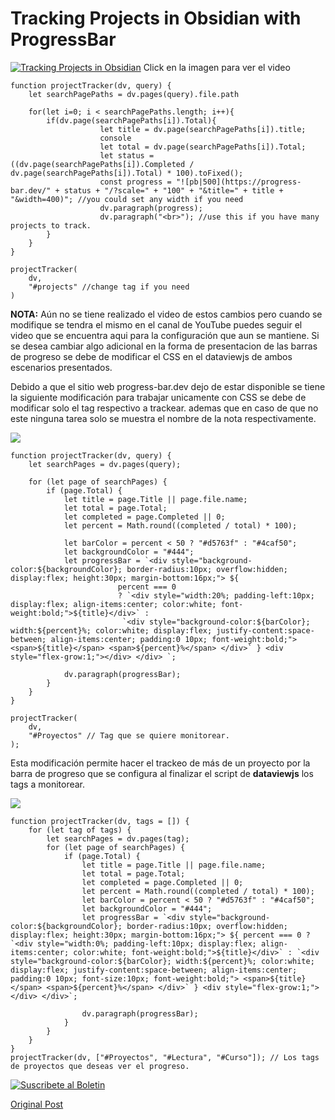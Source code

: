 # Tracking Projects in Obsidian with ProgressBar


[![Tracking Projects in Obsidian](https://i.imgur.com/3YQmlli.png)](https://www.youtube.com/watch?v=3S5GWqcOCRU)
Click en la imagen para ver el video

```dataviewjs
function projectTracker(dv, query) {
    let searchPagePaths = dv.pages(query).file.path
    
    for(let i=0; i < searchPagePaths.length; i++){
        if(dv.page(searchPagePaths[i]).Total){
                    let title = dv.page(searchPagePaths[i]).title;
                    console
                    let total = dv.page(searchPagePaths[i]).Total;
                    let status = ((dv.page(searchPagePaths[i]).Completed / dv.page(searchPagePaths[i]).Total) * 100).toFixed();
                    const progress = "![pb|500](https://progress-bar.dev/" + status + "/?scale=" + "100" + "&title=" + title + "&width=400)"; //you could set any width if you need
                    dv.paragraph(progress);
                    dv.paragraph("<br>"); //use this if you have many projects to track.
        }
    }
} 

projectTracker(
    dv,
    "#projects" //change tag if you need
)
```

**NOTA:** Aún no se tiene realizado el video de estos cambios pero cuando se modifique se tendra el mismo en el canal de YouTube puedes seguir el video que se encuentra aqui para la configuración que aun se mantiene. Si se desea cambiar algo adicional en la forma de presentacion de las barras de progreso se debe de modificar el CSS en el dataviewjs de ambos escenarios presentados. 


Debido a que el sitio web progress-bar.dev dejo de estar disponible se tiene la siguiente modificación para trabajar unicamente con CSS se debe de modificar solo el tag respectivo a trackear. ademas que en caso de que no este ninguna tarea solo se muestra el nombre de la nota respectivamente.  


![](https://i.imgur.com/XYIjsyx.png)

```dataviewjs
function projectTracker(dv, query) {
    let searchPages = dv.pages(query);

    for (let page of searchPages) {
        if (page.Total) {
            let title = page.Title || page.file.name;
            let total = page.Total;
            let completed = page.Completed || 0;
            let percent = Math.round((completed / total) * 100);

            let barColor = percent < 50 ? "#d5763f" : "#4caf50"; 
            let backgroundColor = "#444"; 
            let progressBar = `<div style="background-color:${backgroundColor}; border-radius:10px; overflow:hidden; display:flex; height:30px; margin-bottom:16px;"> ${
                        percent === 0
                        ? `<div style="width:20%; padding-left:10px; display:flex; align-items:center; color:white; font-weight:bold;">${title}</div>` :
                         `<div style="background-color:${barColor}; width:${percent}%; color:white; display:flex; justify-content:space-between; align-items:center; padding:0 10px; font-weight:bold;"> <span>${title}</span> <span>${percent}%</span> </div>` } <div style="flex-grow:1;"></div> </div> `;

            dv.paragraph(progressBar);
        }
    }
}

projectTracker(
    dv,
    "#Proyectos" // Tag que se quiere monitorear. 
);

```

Esta modificación permite hacer el trackeo de más de un proyecto por la barra de progreso que se configura  al finalizar el script de **dataviewjs** los tags a monitorear. 

![](https://i.imgur.com/6AuLpXK.png)


```dataviewjs
function projectTracker(dv, tags = []) {
    for (let tag of tags) {
        let searchPages = dv.pages(tag);
        for (let page of searchPages) {
            if (page.Total) {
                let title = page.Title || page.file.name;
                let total = page.Total;
                let completed = page.Completed || 0;
                let percent = Math.round((completed / total) * 100);
                let barColor = percent < 50 ? "#d5763f" : "#4caf50";
                let backgroundColor = "#444";
                let progressBar = `<div style="background-color:${backgroundColor}; border-radius:10px; overflow:hidden; display:flex; height:30px; margin-bottom:16px;"> ${ percent === 0 ? `<div style="width:0%; padding-left:10px; display:flex; align-items:center; color:white; font-weight:bold;">${title}</div>` : `<div style="background-color:${barColor}; width:${percent}%; color:white; display:flex; justify-content:space-between; align-items:center; padding:0 10px; font-size:10px; font-weight:bold;"> <span>${title}</span> <span>${percent}%</span> </div>` } <div style="flex-grow:1;"> </div> </div>`;

                dv.paragraph(progressBar);
            }
        }
    }
}
projectTracker(dv, ["#Proyectos", "#Lectura", "#Curso"]); // Los tags de proyectos que deseas ver el progreso.
```



[![Suscribete al Boletin](https://i.imgur.com/rKxYGJv.png)](https://micerebroerrante.substack.com/)




[Original Post](https://forum.obsidian.md/t/project-tracking-metaedit-dataview-and-kanban/19343)
